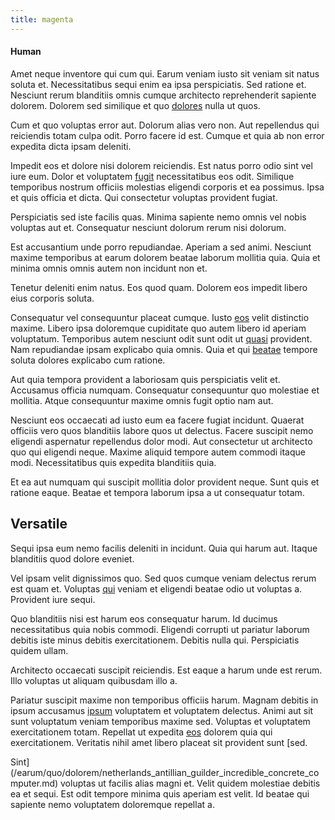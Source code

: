 ```yaml
---
title: magenta
---
```


#### Human

Amet neque inventore qui cum qui. Earum veniam iusto sit veniam sit natus soluta et. Necessitatibus sequi enim ea ipsa perspiciatis. Sed ratione et. Nesciunt rerum blanditiis omnis cumque architecto reprehenderit sapiente dolorem. Dolorem sed similique et quo [dolores](/dolore/et/granite_generic_rubber_shirt.md) nulla ut quos.

Cum et quo voluptas error aut. Dolorum alias vero non. Aut repellendus qui reiciendis totam culpa odit. Porro facere id est. Cumque et quia ab non error expedita dicta ipsam deleniti.

Impedit eos et dolore nisi dolorem reiciendis. Est natus porro odio sint vel iure eum. Dolor et voluptatem [fugit](/facere/temporibus/possimus/navigating_harness.md) necessitatibus eos odit. Similique temporibus nostrum officiis molestias eligendi corporis et ea possimus. Ipsa et quis officia et dicta. Qui consectetur voluptas provident fugiat.

Perspiciatis sed iste facilis quas. Minima sapiente nemo omnis vel nobis voluptas aut et. Consequatur nesciunt dolorum rerum nisi dolorum.

Est accusantium unde porro repudiandae. Aperiam a sed animi. Nesciunt maxime temporibus at earum dolorem beatae laborum mollitia quia. Quia et minima omnis omnis autem non incidunt non et.

Tenetur deleniti enim natus. Eos quod quam. Dolorem eos impedit libero eius corporis soluta.

Consequatur vel consequuntur placeat cumque. Iusto [eos](/facere/eaque/metal_azure.md) velit distinctio maxime. Libero ipsa doloremque cupiditate quo autem libero id aperiam voluptatum. Temporibus autem nesciunt odit sunt odit ut [quasi](/dolore/et/calculate.md) provident. Nam repudiandae ipsam explicabo quia omnis. Quia et qui [beatae](/facere/adipisci/kuwait.md) tempore soluta dolores explicabo cum ratione.

Aut quia tempora provident a laboriosam quis perspiciatis velit et. Accusamus officia numquam. Consequatur consequuntur quo molestiae et mollitia. Atque consequuntur maxime omnis fugit optio nam aut.

Nesciunt eos occaecati ad iusto eum ea facere fugiat incidunt. Quaerat officiis vero quos blanditiis labore quos ut delectus. Facere suscipit nemo eligendi aspernatur repellendus dolor modi. Aut consectetur ut architecto quo qui eligendi neque. Maxime aliquid tempore autem commodi itaque modi. Necessitatibus quis expedita blanditiis quia.

Et ea aut numquam qui suscipit mollitia dolor provident neque. Sunt quis et ratione eaque. Beatae et tempora laborum ipsa a ut consequatur totam.

## Versatile

Sequi ipsa eum nemo facilis deleniti in incidunt. Quia qui harum aut. Itaque blanditiis quod dolore eveniet.

Vel ipsam velit dignissimos quo. Sed quos cumque veniam delectus rerum est quam et. Voluptas [qui](/eos/landing_avon_indonesia.md) veniam et eligendi beatae odio ut voluptas a. Provident iure sequi.

Quo blanditiis nisi est harum eos consequatur harum. Id ducimus necessitatibus quia nobis commodi. Eligendi corrupti ut pariatur laborum debitis iste minus debitis exercitationem. Debitis nulla qui. Perspiciatis quidem ullam.

Architecto occaecati suscipit reiciendis. Est eaque a harum unde est rerum. Illo voluptas ut aliquam quibusdam illo a.

Pariatur suscipit maxime non temporibus officiis harum. Magnam debitis in ipsum accusamus [ipsum](/earum/quo/dolorem/assurance_blue_archive.md) voluptatem et voluptatem delectus. Animi aut sit sunt voluptatum veniam temporibus maxime sed. Voluptas et voluptatem exercitationem totam. Repellat ut expedita [eos](/facere/temporibus/adipisci/molestias/centralized_usability_reboot.md) dolorem quia qui exercitationem. Veritatis nihil amet libero placeat sit provident sunt [sed.

Sint](/earum/quo/dolorem/netherlands_antillian_guilder_incredible_concrete_computer.md) voluptas ut facilis alias magni et. Velit quidem molestiae debitis ea et sequi. Est odit tempore minima quis aperiam est velit. Id beatae qui sapiente nemo voluptatem doloremque repellat a.

